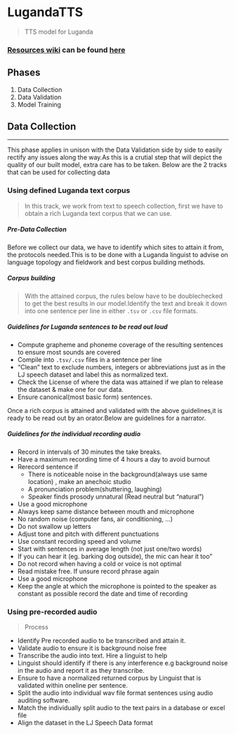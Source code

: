 # LugandaTTS
> TTS model for Luganda

###  [Resources wiki](https://github.com/andrewkatumba/LugandaTTS.wiki.git) can be found [here](https://github.com/andrewkatumba/LugandaTTS.wiki.git)
## Phases

1. Data Collection
2. Data Validation
3. Model Training

## Data Collection
---
This phase applies in unison with the Data Validation side by side to easily rectify any issues along the way.As this is a crutial step that will depict the quality of our built model, extra care has to be taken.
Below are the 2 tracks that can be used for collecting data
### Using defined Luganda text corpus
> In this track, we work from text to speech collection, first we have to obtain a rich Luganda text corpus that we can use. 
##### Pre-Data Collection
Before we collect our data, we have to identify which sites to attain it from, the protocols needed.This is to be done with a Luganda linguist to advise on language topology and fieldwork and best corpus building methods.
##### Corpus building
> With the attained  corpus, the rules below have to be doublechecked to get the best results in our model.Identify the text and break it down into one sentence per line in either `.tsv` or `.csv` file formats.
##### Guidelines for Luganda sentences to be read out loud
- Compute grapheme and phoneme coverage of the resulting sentences to ensure most sounds are covered
- Compile into `.tsv/.csv` files in a sentence per line
- “Clean” text to exclude numbers, integers or abbreviations just as in the LJ speech dataset and label this as normalized text.
- Check the License of where the data was attained if we plan to release the dataset & make one for our data.  
- Ensure canonical(most basic form) sentences.

Once a rich corpus is attained and validated with the above guidelines,it is ready to be read out by an orator.Below are guidelines for a narrator.
##### Guidelines for the individual recording audio
- Record in intervals of 30 minutes the take breaks.
- Have a maximum recording time of 4 hours a day to avoid burnout
- Rerecord sentence if 
    - There is noticeable noise in the background(always use same location) , make an anechoic studio
    - A pronunciation problem(shuttering, laughing)
    - Speaker finds prosody unnatural (Read neutral but “natural”)
- Use a good microphone
- Always keep same distance between mouth and microphone
- No random noise (computer fans, air conditioning, …)
- Do not swallow up letters
- Adjust tone and pitch with different punctuations
- Use constant recording speed and volume
- Start with sentences in average length (not just one/two words)
- If you can hear it (eg. barking dog outside), the mic can hear it too”
- Do not record when having a cold or voice is not optimal
- Read mistake free. If unsure record phrase again
- Use a good microphone
- Keep the angle at which the microphone is pointed to the speaker as constant as possible record the date and time of recording


### Using pre-recorded audio 
> Process 
- Identify Pre recorded audio to be transcribed and attain it.
- Validate audio to ensure it is background noise free
- Transcribe the audio into text. Hire a linguist to help
- Linguist should identify if there is any interference e.g background noise in the audio and report it as they transcribe.
- Ensure to have a normalized returned corpus by Linguist that is validated within oneline per sentence.
- Split the audio into individual  wav file format sentences using audio auditing software.
- Match the individually split audio to the text pairs in a database or excel file
- Align the dataset in the LJ Speech Data format


